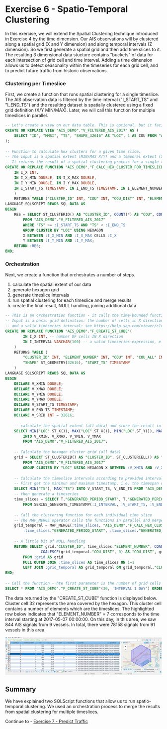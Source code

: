 # Exercise 6 - Spatio-Temporal Clustering

In this exercise, we will extend the Spatial Clustering technique introduced in Exercise 4 by the time dimension. Our AIS observations will by clustered along a spatial grid (X and Y dimension) and along temporal intervals (Z dimension). So we first generate a spatial grid and then add time slices to it. The resulting 3 dimensional data stucture contains "buckets" of data for each intersection of grid cell and time interval. Adding a time dimension allows us to detect seasonality within the timeseries for each grid cell, and to predict future traffic from historic observations.

### Clustering per Timeslice

First, we create a function that runs spatial clustering for a single timeslice. The AIS observation data is filtered by the time interval ("I_START_TS" and "I_END_TS") and the resulting dataset is spatially clustered using a fixed grid definition (X/Y MIN/MAX). Later, we will call this function for multiple timeslices in parallel.

````SQL
-- Let's create a view on our data table. This is optional, but it facilitates re-use of the code.
CREATE OR REPLACE VIEW "AIS_DEMO"."V_FILTERED_AIS_2017" AS (
	SELECT "ID", "MMSI", "TS", "SHAPE_32616" AS "LOC", 1 AS COU FROM "AIS_DEMO"."AIS_2017"
);

-- Function to calculate hex clusters for a given time slice.
-- The input is a spatial extent (MIN/MAX X/Y) and a temporal extent (START/END timestamp).
-- It returns the result of a spatial clustering process for a single timeslice.
CREATE OR REPLACE FUNCTION "AIS_DEMO"."F_CALC_HEX_CLUSTER_FOR_TIMESLICE"(
    IN I_X INT,
	IN I_X_MIN DOUBLE, IN I_X_MAX DOUBLE,
	IN I_Y_MIN DOUBLE, IN I_Y_MAX DOUBLE,
	IN I_START_TS TIMESTAMP, IN I_END_TS TIMESTAMP, IN I_ELEMENT_NUMBER INT
    )
    RETURNS TABLE ("CLUSTER_ID" INT, "COU" INT, "COU_DIST" INT, "ELEMENT_NUMBER" INT)
LANGUAGE SQLSCRIPT READS SQL DATA AS
BEGIN
	RES = SELECT ST_CLUSTERID() AS "CLUSTER_ID", COUNT(*) AS "COU", COUNT(DISTINCT "MMSI") AS "COU_DIST", :I_ELEMENT_NUMBER AS "ELEMENT_NUMBER"
		FROM "AIS_DEMO"."V_FILTERED_AIS_2017"
		WHERE "TS" >= :I_START_TS AND "TS" < :I_END_TS
		GROUP CLUSTER BY "LOC" USING HEXAGON
		X BETWEEN :I_X_MIN AND :I_X_MAX CELLS :I_X
		Y BETWEEN :I_Y_MIN AND :I_Y_MAX;
    RETURN :RES;
END;
````

### Orchestration

Next, we create a function that orchestrates a number of steps.
1. calculate the spatial extent of our data
2. generate hexagon grid
3. generate timeslice intervals
4. run spatial clustering for each timeslice and merge results
5. create the final result, NULL handling, joining additional data


````SQL
-- This is an orchestration function - it calls the time-bounded functiona bove for each timeslice in the data.
-- Input is a basic grid definition: the number of cells in X direction
-- and a valid timeseries interval: see https://help.sap.com/viewer/c1d3f60099654ecfb3fe36ac93c121bb/latest/en-US/c8101037ad4344768db31e68e4d30eb4.html
CREATE OR REPLACE FUNCTION "AIS_DEMO"."F_CREATE_ST_CUBE"(
		IN I_X INT, -- number OF cells IN X direction
		IN I_INTERVAL VARCHAR(100) -- a valid timeseries expression, e.g. 'INTERVAL 1 DAY'
 	)
    RETURNS TABLE (
    	"CLUSTER_ID" INT, "ELEMENT_NUMBER" INT, "COU" INT, "COU_ALL" INT, "COU_DIST" INT, "COU_DIST_ALL" INT,
    	"SHAPE" ST_GEOMETRY(32616), "START_TS" TIMESTAMP
   	)
LANGUAGE SQLSCRIPT READS SQL DATA AS
BEGIN
	DECLARE V_XMIN DOUBLE;
	DECLARE V_XMAX DOUBLE;
	DECLARE V_YMIN DOUBLE;
	DECLARE V_YMAX DOUBLE;
	DECLARE V_START_TS TIMESTAMP;
	DECLARE V_END_TS TIMESTAMP;
	DECLARE V_SRID INT = 32616;

	-- calculate the spatial extent (all data) and store the result in variables
	SELECT MIN("LOC".ST_X()), MAX("LOC".ST_X()), MIN("LOC".ST_Y()), MAX("LOC".ST_Y())
		INTO V_XMIN, V_XMAX, V_YMIN, V_YMAX
		FROM "AIS_DEMO"."V_FILTERED_AIS_2017";

	-- Calculate the hexagon cluster grid (all data)
	grid = SELECT ST_CLUSTERID() AS "CLUSTER_ID", ST_CLUSTERCELL() AS "SHAPE", COUNT(*) AS "COU_ALL", COUNT(DISTINCT "MMSI") AS "COU_DIST_ALL"
		FROM "AIS_DEMO"."V_FILTERED_AIS_2017"
		GROUP CLUSTER BY "LOC" USING HEXAGON X BETWEEN :V_XMIN AND :V_XMAX CELLS :I_X Y BETWEEN :V_YMIN AND :V_YMAX;

	-- Calculate the timeslice intervals according to provided interval definition, e.g. 1 DAY
	-- First get the minimun and maximum timestamp, i.e. the timespan of the data
	SELECT MIN("TS"), MAX("TS")	INTO V_START_TS, V_END_TS FROM "AIS_DEMO"."V_FILTERED_AIS_2017";
	-- then generate a timeseries
	time_slices = SELECT T."GENERATED_PERIOD_START", T."GENERATED_PERIOD_END", TO_INT(T."ELEMENT_NUMBER") AS "ELEMENT_NUMBER"
		FROM SERIES_GENERATE_TIMESTAMP(:I_INTERVAL, :V_START_TS, :V_END_TS) AS T;

	-- Call the clustering function for each individual time slice
	-- The MAP_MERGE operator calls the functions in parallel and merges the results into a single table: grid_temporal
	grid_temporal = MAP_MERGE(:time_slices, "AIS_DEMO"."F_CALC_HEX_CLUSTER_FOR_TIMESLICE"(:I_X, :V_XMIN, :V_XMAX, :V_YMIN, :V_YMAX,
		:time_slices."GENERATED_PERIOD_START", :time_slices."GENERATED_PERIOD_END", :time_slices."ELEMENT_NUMBER"));

	-- A little bit of NULL handling
    RETURN SELECT grid."CLUSTER_ID", time_slices."ELEMENT_NUMBER", COALESCE(grid_temporal."COU", 0) AS "COU", grid."COU_ALL",
    			COALESCE(grid_temporal."COU_DIST", 0) AS "COU_DIST", grid."COU_DIST_ALL", grid."SHAPE", time_slices."GENERATED_PERIOD_START" AS "START_TS"
    	FROM :grid AS grid
    	FULL OUTER JOIN :time_slices AS time_slices ON 1=1
    	LEFT JOIN :grid_temporal AS grid_temporal ON grid_temporal."CLUSTER_ID" = grid."CLUSTER_ID" AND grid_temporal."ELEMENT_NUMBER" = time_slices."ELEMENT_NUMBER";
END;

-- Call the function - hte first parameter is the number of grid cells in X direction, the second is a time interval definition
SELECT * FROM "AIS_DEMO"."F_CREATE_ST_CUBE"(30, 'INTERVAL 1 DAY') ORDER BY "CLUSTER_ID", "ELEMENT_NUMBER";
````

The data returned by the "CREATE_ST_CUBE" function is displayed below. Cluster cell 32 represents the area covered by the hexagon. This cluster cell contains a number of elements which are the timeslices. The highlighted row below indicates that "ELEMENT_NUMBER" = 7 corresponds to the time interval starting at 2017-05-07 00:00:00. On this day, in this area, we saw 844 AIS signals from 9 vessels. In total, there were 78158 signals from 91 vessels in this area.

![](images/ST_cube.png)

## Summary

We have explained two SQLScript functions that allow us to run spatio-temporal clustering. We used an orchestration process to merge the results from spatial clustering for multiple timeslices.

Continue to - [Exercise 7 - Predict Traffic ](../ex7/README.md)
